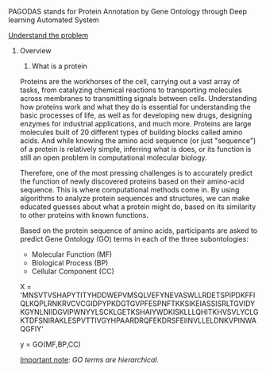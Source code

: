 
PAGODAS stands for Protein Annotation by Gene Ontology through Deep learning Automated System

<u>Understand the problem</u>

1. Overview

   1) What is a protein

   Proteins are the workhorses of the cell, carrying out a vast array of tasks, from catalyzing chemical reactions to transporting molecules across membranes to transmitting signals between cells. Understanding how proteins work and what they do is essential for understanding the basic processes of life, as well as for developing new drugs, designing enzymes for industrial applications, and much more. Proteins are large molecules built of 20 different types of building blocks called amino acids. And while knowing the amino acid sequence (or just "sequence") of a protein is relatively simple, inferring what is does, or its function is still an open problem in computational molecular biology.

   Therefore, one of the most pressing challenges is to accurately predict  the function of newly discovered proteins based on their amino-acid sequence. This is where computational methods come in. By using algorithms to analyze protein sequences and structures, we can make educated guesses  about what a protein might do, based on its similarity to other proteins with known functions.

   Based on the protein sequence of amino acids, participants are asked to predict Gene Ontology (GO) terms in each of the three subontologies:
   - Molecular Function (MF)
   - Biological Process  (BP)
   - Cellular Component (CC)

   X = 'MNSVTVSHAPYTITYHDDWEPVMSQLVEFYNEVASWLLRDETSPIPDKFFIQLKQPLRNKRVCVCGIDPYPKDGTGVPFESPNFTKKSIKEIASSISRLTGVIDYKGYNLNIIDGVIPWNYYLSCKLGETKSHAIYWDKISKLLLQHITKHVSVLYCLGKTDFSNIRAKLESPVTTIVGYHPAARDRQFEKDRSFEIINVLLELDNKVPINWAQGFIY'

   y = GO(MF,BP,CC)

   <u>Important note</u>:  *GO terms are hierarchical.*
